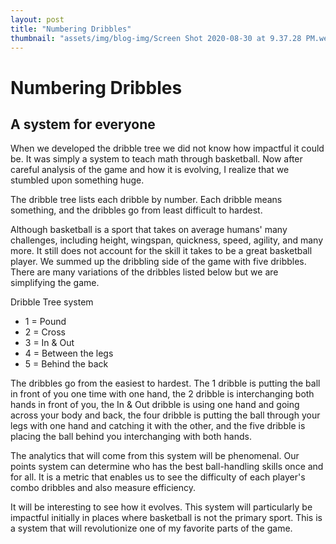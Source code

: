 ```yaml
---
layout: post
title: "Numbering Dribbles"
thumbnail: "assets/img/blog-img/Screen Shot 2020-08-30 at 9.37.28 PM.webp"
---
```


# Numbering Dribbles 

## A system for everyone 

When we developed the dribble tree we did not know how impactful it could be.  It was simply a system to teach math through basketball.  Now after careful analysis 
of the game and how it is evolving, I realize that we stumbled upon something huge.  

The dribble tree lists each dribble by number.  Each dribble means something, and the dribbles go from least difficult to hardest.

Although basketball is a sport that takes on average humans' many challenges, including height, wingspan, quickness, speed, agility, and many more.  It still does not account for the skill it takes to be a great basketball player.  We summed up the dribbling side of the game with five dribbles.  There are many variations of the dribbles listed below but we are simplifying the game.

Dribble Tree system 
- 1 = Pound 
- 2 = Cross 
- 3 = In & Out 
- 4 = Between the legs 
- 5 = Behind the back 

The dribbles go from the easiest to hardest.  The 1 dribble is putting the ball in front of you one time with one hand, the 2 dribble is interchanging both hands in front of you, the In & Out dribble is using one hand and going across your body and back, the four dribble is putting the ball through your legs with one hand and catching it with the other, and the five dribble is placing the ball behind you interchanging with both hands. 

The analytics that will come from this system will be phenomenal.  Our points system can determine who has the best ball-handling skills once and for all.  It is a metric that enables us to 
see the difficulty of each player's combo dribbles and also measure efficiency.  

It will be interesting to see how it evolves.  This system will particularly be impactful initially in places where basketball is not the primary sport.  This is a system that will revolutionize one of my favorite parts of the game.   

